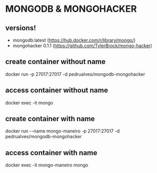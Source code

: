 # MONGODB & MONGOHACKER

## versions!
* mongodb:latest (https://hub.docker.com/r/library/mongo/)
* mongohacker 0.1.1 (https://github.com/TylerBrock/mongo-hacker)

## create container without name
docker run -p 27017:27017 -d pedrualves/mongodb-mongohacker

## access container without name
docker exec -it <id or custom name> mongo

## create container with name
docker run --name mongo-maneiro -p 27017:27017 -d pedrualves/mongodb-mongohacker

## access container with name
docker exec -it mongo-maneiro mongo
